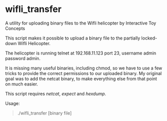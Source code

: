 # wifli_transfer
A utility for uploading binary files to the Wifli helicopter by Interactive Toy Concepts

This script makes it possible to upload a binary file to the partially locked-down Wifli Helicopter. 

The helicopter is running telnet at 192.168.11.123 port 23, username admin password admin. 

It is missing many useful binaries, including chmod, so we have to use a few tricks to provide the correct permissions to our uploaded binary. My original goal was to add the netcat binary, to make everything else from that point on much easier. 

This script requires *netcat*, *expect* and *hexdump*. 

Usage: 
>./wifli_transfer [binary file] 
